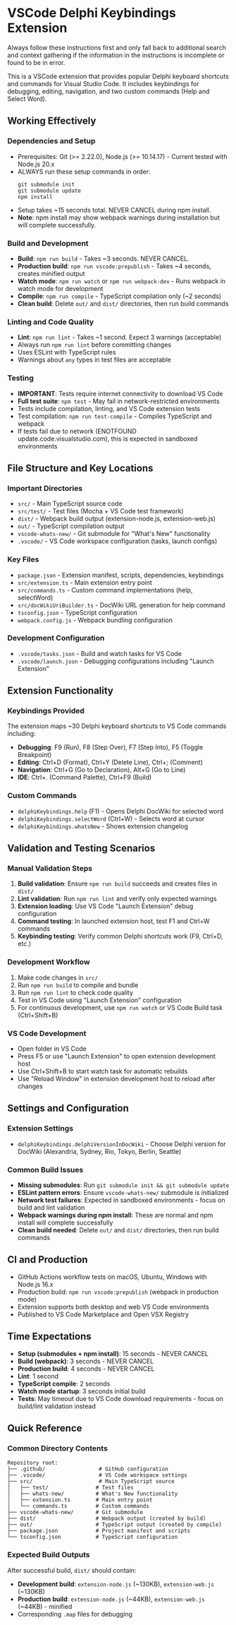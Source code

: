 # VSCode Delphi Keybindings Extension

Always follow these instructions first and only fall back to additional search and context gathering if the information in the instructions is incomplete or found to be in error.

This is a VSCode extension that provides popular Delphi keyboard shortcuts and commands for Visual Studio Code. It includes keybindings for debugging, editing, navigation, and two custom commands (Help and Select Word).

## Working Effectively

### Dependencies and Setup
- Prerequisites: Git (>= 2.22.0), Node.js (>= 10.14.17) - Current tested with Node.js 20.x
- ALWAYS run these setup commands in order:
  ```
  git submodule init
  git submodule update
  npm install
  ```
- Setup takes ~15 seconds total. NEVER CANCEL during npm install.
- **Note**: npm install may show webpack warnings during installation but will complete successfully.

### Build and Development
- **Build**: `npm run build` - Takes ~3 seconds. NEVER CANCEL.
- **Production build**: `npm run vscode:prepublish` - Takes ~4 seconds, creates minified output
- **Watch mode**: `npm run watch` or `npm run webpack-dev` - Runs webpack in watch mode for development
- **Compile**: `npm run compile` - TypeScript compilation only (~2 seconds)
- **Clean build**: Delete `out/` and `dist/` directories, then run build commands

### Linting and Code Quality
- **Lint**: `npm run lint` - Takes ~1 second. Expect 3 warnings (acceptable)
- Always run `npm run lint` before committing changes
- Uses ESLint with TypeScript rules
- Warnings about `any` types in test files are acceptable

### Testing
- **IMPORTANT**: Tests require internet connectivity to download VS Code
- **Full test suite**: `npm test` - May fail in network-restricted environments
- Tests include compilation, linting, and VS Code extension tests
- Test compilation: `npm run test-compile` - Compiles TypeScript and webpack
- If tests fail due to network (ENOTFOUND update.code.visualstudio.com), this is expected in sandboxed environments

## File Structure and Key Locations

### Important Directories
- `src/` - Main TypeScript source code
- `src/test/` - Test files (Mocha + VS Code test framework)
- `dist/` - Webpack build output (extension-node.js, extension-web.js)
- `out/` - TypeScript compilation output
- `vscode-whats-new/` - Git submodule for "What's New" functionality
- `.vscode/` - VS Code workspace configuration (tasks, launch configs)

### Key Files
- `package.json` - Extension manifest, scripts, dependencies, keybindings
- `src/extension.ts` - Main extension entry point
- `src/commands.ts` - Custom command implementations (help, selectWord)
- `src/docWikiUriBuilder.ts` - DocWiki URL generation for help command
- `tsconfig.json` - TypeScript configuration
- `webpack.config.js` - Webpack bundling configuration

### Development Configuration
- `.vscode/tasks.json` - Build and watch tasks for VS Code
- `.vscode/launch.json` - Debugging configurations including "Launch Extension"

## Extension Functionality

### Keybindings Provided
The extension maps ~30 Delphi keyboard shortcuts to VS Code commands including:
- **Debugging**: F9 (Run), F8 (Step Over), F7 (Step Into), F5 (Toggle Breakpoint)
- **Editing**: Ctrl+D (Format), Ctrl+Y (Delete Line), Ctrl+; (Comment)
- **Navigation**: Ctrl+G (Go to Declaration), Alt+G (Go to Line)
- **IDE**: Ctrl+. (Command Palette), Ctrl+F9 (Build)

### Custom Commands
- `delphiKeybindings.help` (F1) - Opens Delphi DocWiki for selected word
- `delphiKeybindings.selectWord` (Ctrl+W) - Selects word at cursor
- `delphiKeybindings.whatsNew` - Shows extension changelog

## Validation and Testing Scenarios

### Manual Validation Steps
1. **Build validation**: Ensure `npm run build` succeeds and creates files in `dist/`
2. **Lint validation**: Run `npm run lint` and verify only expected warnings
3. **Extension loading**: Use VS Code "Launch Extension" debug configuration
4. **Command testing**: In launched extension host, test F1 and Ctrl+W commands
5. **Keybinding testing**: Verify common Delphi shortcuts work (F9, Ctrl+D, etc.)

### Development Workflow
1. Make code changes in `src/`
2. Run `npm run build` to compile and bundle
3. Run `npm run lint` to check code quality
4. Test in VS Code using "Launch Extension" configuration
5. For continuous development, use `npm run watch` or VS Code Build task (Ctrl+Shift+B)

### VS Code Development
- Open folder in VS Code
- Press F5 or use "Launch Extension" to open extension development host
- Use Ctrl+Shift+B to start watch task for automatic rebuilds
- Use "Reload Window" in extension development host to reload after changes

## Settings and Configuration

### Extension Settings
- `delphiKeybindings.delphiVersionInDocWiki` - Choose Delphi version for DocWiki (Alexandria, Sydney, Rio, Tokyo, Berlin, Seattle)

### Common Build Issues
- **Missing submodules**: Run `git submodule init && git submodule update`
- **ESLint pattern errors**: Ensure `vscode-whats-new/` submodule is initialized
- **Network test failures**: Expected in sandboxed environments - focus on build and lint validation
- **Webpack warnings during npm install**: These are normal and npm install will complete successfully
- **Clean build needed**: Delete `out/` and `dist/` directories, then run build commands

## CI and Production
- GitHub Actions workflow tests on macOS, Ubuntu, Windows with Node.js 16.x
- Production build: `npm run vscode:prepublish` (webpack in production mode)
- Extension supports both desktop and web VS Code environments
- Published to VS Code Marketplace and Open VSX Registry

## Time Expectations
- **Setup (submodules + npm install)**: 15 seconds - NEVER CANCEL
- **Build (webpack)**: 3 seconds - NEVER CANCEL  
- **Production build**: 4 seconds - NEVER CANCEL
- **Lint**: 1 second
- **TypeScript compile**: 2 seconds
- **Watch mode startup**: 3 seconds initial build
- **Tests**: May timeout due to VS Code download requirements - focus on build/lint validation instead

## Quick Reference

### Common Directory Contents
```
Repository root:
├── .github/                 # GitHub configuration
├── .vscode/                 # VS Code workspace settings
├── src/                     # Main TypeScript source
│   ├── test/               # Test files
│   ├── whats-new/          # What's New functionality  
│   ├── extension.ts        # Main entry point
│   └── commands.ts         # Custom commands
├── vscode-whats-new/       # Git submodule
├── dist/                   # Webpack output (created by build)
├── out/                    # TypeScript output (created by compile)
├── package.json            # Project manifest and scripts
└── tsconfig.json           # TypeScript configuration
```

### Expected Build Outputs
After successful build, `dist/` should contain:
- **Development build**: `extension-node.js` (~130KB), `extension-web.js` (~130KB) 
- **Production build**: `extension-node.js` (~44KB), `extension-web.js` (~44KB) - minified
- Corresponding `.map` files for debugging